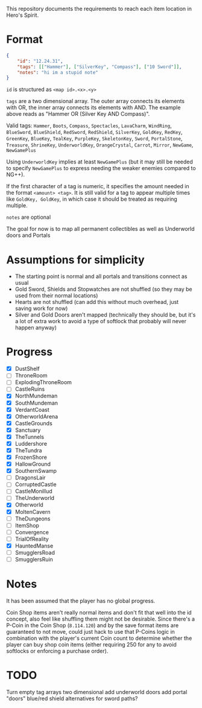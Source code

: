 This repository documents the requirements to reach each item location in Hero's Spirit.

# Format

```json
{
    "id": "12.24.31",
    "tags": [["Hammer"], ["SilverKey", "Compass"], ["10 Sword"]],
    "notes": "hi im a stupid note"
}
```

`id` is structured as `<map id>.<x>.<y>`

`tags` are a two dimensional array. The outer array connects its elements with OR, the inner array connects its elements with AND. The example above reads as "Hammer OR (Silver Key AND Compass)".

Valid tags: `Hammer`, `Boots`, `Compass`, `Spectacles`, `LavaCharm`, `WindRing`, `BlueSword`, `BlueShield`, `RedSword`, `RedShield`, `SilverKey`, `GoldKey`, `RedKey`, `GreenKey`, `BlueKey`, `TealKey`, `PurpleKey`, `SkeletonKey`, `Sword`, `PortalStone`, `Treasure`, `ShrineKey`, `UnderworldKey`, `OrangeCrystal`, `Carrot`, `Mirror`, `NewGame`, `NewGamePlus`

Using `UnderworldKey` implies at least `NewGamePlus` (but it may still be needed to specify `NewGamePlus` to express needing the weaker enemies compared to NG++).

If the first character of a tag is numeric, it specifies the amount needed in the format `<amount> <tag>`. It is still valid for a tag to appear multiple times like `GoldKey, GoldKey`, in which case it should be treated as requiring multiple.

`notes` are optional

The goal for now is to map all permanent collectibles as well as Underworld doors and Portals

# Assumptions for simplicity

- The starting point is normal and all portals and transitions connect as usual
- Gold Sword, Shields and Stopwatches are not shuffled (so they may be used from their normal locations)
- Hearts are not shuffled (can add this without much overhead, just saving work for now)
- Silver and Gold Doors aren't mapped (technically they should be, but it's a lot of extra work to avoid a type of softlock that probably will never happen anyway)

# Progress

- [x] DustShelf
- [ ] ThroneRoom
- [ ] ExplodingThroneRoom
- [ ] CastleRuins
- [x] NorthMundeman
- [x] SouthMundeman
- [x] VerdantCoast
- [x] OtherworldArena
- [x] CastleGrounds
- [x] Sanctuary
- [x] TheTunnels
- [x] Luddershore
- [x] TheTundra
- [x] FrozenShore
- [x] HallowGround
- [x] SouthernSwamp
- [ ] DragonsLair
- [ ] CorruptedCastle
- [ ] CastleMonillud
- [ ] TheUnderworld
- [x] Otherworld
- [x] MoltenCavern
- [ ] TheDungeons
- [ ] ItemShop
- [ ] Convergence
- [ ] TrialOfReality
- [x] HauntedManse
- [ ] SmugglersRoad
- [ ] SmugglersRuin

# Notes

It has been assumed that the player has no global progress.

Coin Shop items aren't really normal items and don't fit that well into the id concept, also feel like shuffling them might not be desirable.
Since there's a P-Coin in the Coin Shop (`8.114.120`) and by the save format items are guaranteed to not move, could just hack to use that P-Coins logic in combination with the player's current Coin count to determine whether the player can buy shop coin items (either requiring 250 for any to avoid softlocks or enforcing a purchase order).

# TODO
Turn empty tag arrays two dimensional
add underworld doors
add portal "doors"
blue/red shield alternatives for sword paths?
